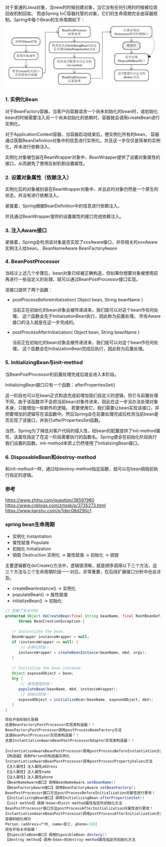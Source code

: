 对于普通的Java对象，当new的时候创建对象，当它没有任何引用的时候被垃圾回收机制回收。
而由Spring IoC容器托管的对象，它们的生命周期完全由容器控制。Spring中每个Bean的生命周期如下：
![springBean生命周期.png](image/springBean生命周期.png)

### 1. 实例化Bean
对于BeanFactory容器，当客户向容器请求一个尚未初始化的bean时，或初始化bean的时候需要注入另一个尚未初始化的依赖时，容器就会调用createBean进行实例化。

对于ApplicationContext容器，当容器启动结束后，便实例化所有的bean。
容器通过获取BeanDefinition对象中的信息进行实例化。并且这一步仅仅是简单的实例化，并未进行依赖注入。

实例化对象被包装在BeanWrapper对象中，BeanWrapper提供了设置对象属性的接口，从而避免了使用反射机制设置属性。

### 2. 设置对象属性（依赖注入）
实例化后的对象被封装在BeanWrapper对象中，并且此时对象仍然是一个原生的状态，并没有进行依赖注入。

紧接着，Spring根据BeanDefinition中的信息进行依赖注入。

并且通过BeanWrapper提供的设置属性的接口完成依赖注入。

### 3. 注入Aware接口
紧接着，Spring会检测该对象是否实现了xxxAware接口，并将相关的xxxAware实例注入给bean。
BeanNameAware
BeanFactoryAware

### 4. BeanPostProcessor
当经过上述几个步骤后，bean对象已经被正确构造，但如果你想要对象被使用前再进行一些自定义的处理，就可以通过BeanPostProcessor接口实现。

该接口提供了两个函数：
- postProcessBeforeInitialzation( Object bean, String beanName )
  
  当前正在初始化的bean对象会被传递进来，我们就可以对这个bean作任何处理。
  这个函数会先于InitialzationBean执行，因此称为前置处理。
  所有Aware接口的注入就是在这一步完成的。
- postProcessAfterInitialzation( Object bean, String beanName )
  
  当前正在初始化的bean对象会被传递进来，我们就可以对这个bean作任何处理。
  这个函数会在InitialzationBean完成后执行，因此称为后置处理。
### 5. InitializingBean与init-method
当BeanPostProcessor的前置处理完成后就会进入本阶段。

InitializingBean接口只有一个函数：afterPropertiesSet()

这一阶段也可以在bean正式构造完成前增加我们自定义的逻辑，但它与前置处理不同，由于该函数并不会把当前bean对象传进来，因此在这一步没办法处理对象本身，只能增加一些额外的逻辑。 若要使用它，我们需要让bean实现该接口，并把要增加的逻辑写在该函数中。然后Spring会在前置处理完成后检测当前bean是否实现了该接口，并执行afterPropertiesSet函数。

当然，Spring为了降低对客户代码的侵入性，给bean的配置提供了init-method属性，该属性指定了在这一阶段需要执行的函数名。Spring便会在初始化阶段执行我们设置的函数。init-method本质上仍然使用了InitializingBean接口。

### 6. DisposableBean和destroy-method

和init-method一样，通过给destroy-method指定函数，就可以在bean销毁前执行指定的逻辑。

### 参考
https://www.zhihu.com/question/38597960
https://www.cnblogs.com/zrtqsk/p/3735273.html
https://www.jianshu.com/p/1dec08d290c1

### spring bean生命周期
- 实例化 Instantiation
- 属性赋值 Populate
- 初始化 Initialization
- 销毁 Destruction
  实例化 -> 属性赋值 -> 初始化 -> 销毁

主要逻辑都在doCreate()方法中，逻辑很清晰，就是顺序调用以下三个方法，这三个方法与三个生命周期阶段一一对应，非常重要，在后续扩展接口分析中也会涉及。
- createBeanInstance() -> 实例化
- populateBean() -> 属性赋值
- initializeBean() -> 初始化
```java
// 忽略了无关代码
protected Object doCreateBean(final String beanName, final RootBeanDefinition mbd, final @Nullable Object[] args)
      throws BeanCreationException {

   // Instantiate the bean.
   BeanWrapper instanceWrapper = null;
   if (instanceWrapper == null) {
       // 实例化阶段！
      instanceWrapper = createBeanInstance(beanName, mbd, args);
   }

   // Initialize the bean instance.
   Object exposedObject = bean;
   try {
       // 属性赋值阶段！
      populateBean(beanName, mbd, instanceWrapper);
       // 初始化阶段！
      exposedObject = initializeBean(beanName, exposedObject, mbd);
   }
}
```

```java
现在开始初始化容器
这是BeanFactoryPostProcessor实现类构造器！！
BeanFactoryPostProcessor调用postProcessBeanFactory方法
这是BeanPostProcessor实现类构造器！！
这是InstantiationAwareBeanPostProcessorAdapter实现类构造器！！

InstantiationAwareBeanPostProcessor调用postProcessBeforeInstantiation方法
【构造器】调用Person的构造器实例化
InstantiationAwareBeanPostProcessor调用postProcessPropertyValues方法
【注入属性】注入属性address
【注入属性】注入属性name
【注入属性】注入属性phone
【BeanNameAware接口】调用BeanNameAware.setBeanName()
【BeanFactoryAware接口】调用BeanFactoryAware.setBeanFactory()
BeanPostProcessor接口方法postProcessBeforeInitialization对属性进行更改！
【InitializingBean接口】调用InitializingBean.afterPropertiesSet()
【init-method】调用<bean>的init-method属性指定的初始化方法
BeanPostProcessor接口方法postProcessAfterInitialization对属性进行更改！
InstantiationAwareBeanPostProcessor调用postProcessAfterInitialization方法
容器初始化成功
Person [address=广州, name=张三, phone=110]
现在开始关闭容器！
【DiposibleBean接口】调用DiposibleBean.destory()
【destroy-method】调用<bean>的destroy-method属性指定的初始化方法
```